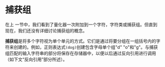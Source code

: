 # 捕获组
在上 一节中，我们看到了量化器一次附加到一个字符，字符类或捕获组。但直到现在，我们还没有详细讨论捕获组的概念。

**捕获组**是将多个字符视为单个单元的方式。它们是通过将要分组在一组括号内的字符来创建的。例如，正则表达式`(dog)`创建包含字母单个组"d" "o"和"g"。与捕获组匹配的输入字符串的部分将保存在存储器中，以便以后通过反向引用进行调用（如下文“反向引用”部分所述）。